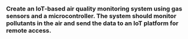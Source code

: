 ### Create an IoT-based air quality monitoring system using gas sensors and a microcontroller. The system should monitor pollutants in the air and send the data to an IoT platform for remote access.
